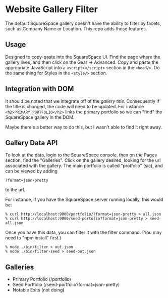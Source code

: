 # Website Gallery Filter

The default SquareSpace gallery doesn't have the ability to filter by facets, such as Company Name or Location. This repo adds those features.

## Usage

Designed to copy-paste into the SquareSpace UI. Find the page where the gallery lives, and then click on the Gear -> Advanced. Copy and paste the appropriate JavaScript into a ```<script></script>``` section in the ```<head/>```. Do the same thing for Styles in the ```<style/>``` section.

## Integration with DOM

It should be noted that we integrate off of the *gallery title*. Consequently if the title is changed, the code will need to be updated. For instance ```<h2>PRIMARY PORTFOLIO</h2>``` links the primary portfolio so we can "find" the SquareSpace gallery in the DOM.

Maybe there's a better way to do this, but I wasn't able to find it right away.

## Gallery Data API

To look at the data, login to the SquareSpace console, then on the Pages section, find the "Galleries". Click on the gallery desired, looking for the url associated with the gallery. The main portfolio is called "protfolio" (sic), and can be viewed by adding


```
?format=json-pretty
```

to the url.

For instance, if you have the SquareSpace server running locally, this would be:


```
% curl http://localhost:9000/portfolio/?format=json-pretty > all.json
% curl http://localhost:9000/seed-portolio?format=json-pretty > seed-all.json
```

Once you have this data, you can filter it with the filter command. (You may need to "npm install" first.)

```
% node ./bin/filter > out.json
% node ./bin/filter-seed > seed-out.json
```

## Galleries

* Primary Portfolio (/portfolio)
* Seed Portfolio (/seed-portfolio?format=json-pretty)
* Notable Exits (not doing)



